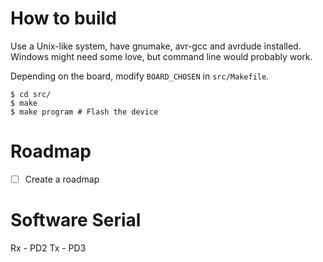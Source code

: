# How to build
Use a Unix-like system, have gnumake, avr-gcc and avrdude installed. Windows might need some love,
but command line would probably work.

Depending on the board, modify `BOARD_CHOSEN` in `src/Makefile`.

    $ cd src/
    $ make
    $ make program # Flash the device

# Roadmap

- [ ] Create a roadmap

# Software Serial
Rx - PD2
Tx - PD3